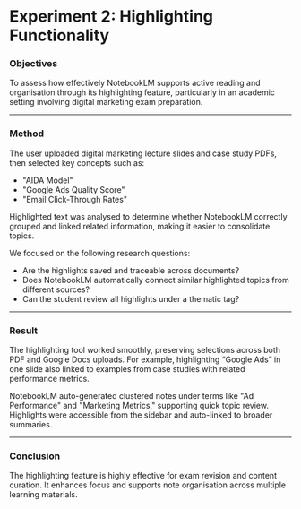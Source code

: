 # Experiment 2: Highlighting Functionality
### **Objectives**  
To assess how effectively NotebookLM supports active reading and organisation through its highlighting feature, particularly in an academic setting involving digital marketing exam preparation.

---

### **Method**  
The user uploaded digital marketing lecture slides and case study PDFs, then selected key concepts such as:
- "AIDA Model"
- "Google Ads Quality Score"
- "Email Click-Through Rates"

Highlighted text was analysed to determine whether NotebookLM correctly grouped and linked related information, making it easier to consolidate topics.

We focused on the following research questions:
- Are the highlights saved and traceable across documents?
- Does NotebookLM automatically connect similar highlighted topics from different sources?
- Can the student review all highlights under a thematic tag?

---

### **Result**

The highlighting tool worked smoothly, preserving selections across both PDF and Google Docs uploads. For example, highlighting “Google Ads” in one slide also linked to examples from case studies with related performance metrics.

NotebookLM auto-generated clustered notes under terms like "Ad Performance" and "Marketing Metrics," supporting quick topic review. Highlights were accessible from the sidebar and auto-linked to broader summaries.

---

### **Conclusion**  
The highlighting feature is highly effective for exam revision and content curation. It enhances focus and supports note organisation across multiple learning materials.
